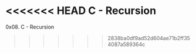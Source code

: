 <<<<<<< HEAD
C - Recursion
=======
0x08. C - Recursion
>>>>>>> 2838ba0df9ad52d604ae71b2ff354087a589364c
